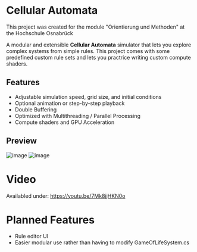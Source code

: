 
# Cellular Automata
This project was created for the module "Orientierung und Methoden" at the Hochschule Osnabrück

A modular and extensible **Cellular Automata** simulator that lets you explore complex systems from simple rules. This project comes with some predefined custom rule sets and lets you practrice writing custom compute shaders.

##  Features

- Adjustable simulation speed, grid size, and initial conditions
- Optional animation or step-by-step playback
- Double Buffering
- Optimized with Multithreading / Parallel Processing
- Compute shaders and GPU Acceleration

##  Preview

 ![image](https://github.com/user-attachments/assets/f8dcf70d-1304-437b-990c-4f4cf9086ad5)
 ![image](https://github.com/user-attachments/assets/b0a69200-1f44-4c6e-98e8-69833d01c1b9)
 
# Video
Availabled under: https://youtu.be/7Mk8jjHKN0o

# Planned Features

- Rule editor UI
- Easier modular use rather than having to modify GameOfLifeSystem.cs


